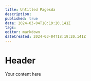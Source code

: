 ```yaml
---
title: Untitled Pagesda
description: 
published: true
date: 2024-03-04T18:19:20.141Z
tags: 
editor: markdown
dateCreated: 2024-03-04T18:19:20.141Z
---
```


# Header
Your content here